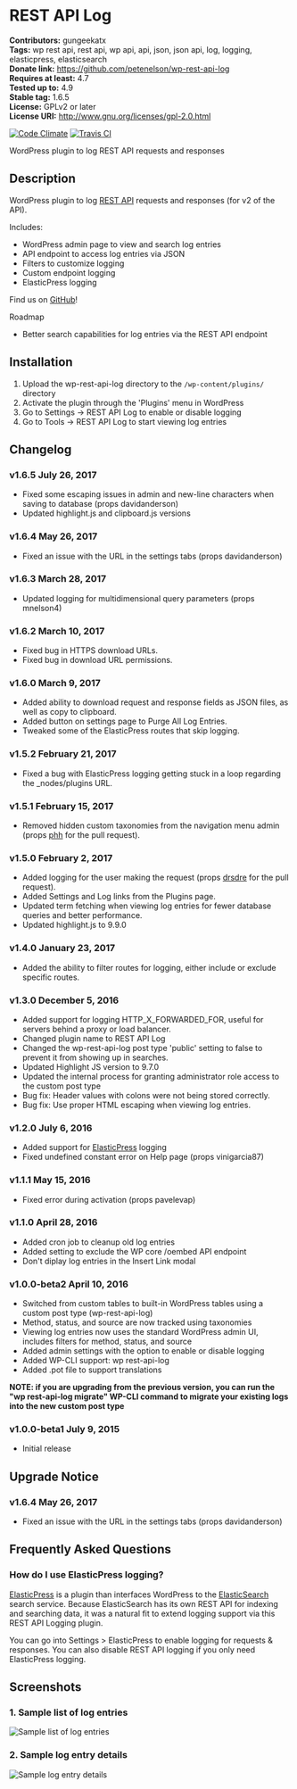 # REST API Log #
**Contributors:** gungeekatx  
**Tags:** wp rest api, rest api, wp api, api, json, json api, log, logging, elasticpress, elasticsearch  
**Donate link:** https://github.com/petenelson/wp-rest-api-log  
**Requires at least:** 4.7  
**Tested up to:** 4.9  
**Stable tag:** 1.6.5  
**License:** GPLv2 or later  
**License URI:** http://www.gnu.org/licenses/gpl-2.0.html  

[![Code Climate](https://codeclimate.com/github/petenelson/wp-rest-api-log/badges/gpa.svg)](https://codeclimate.com/github/petenelson/wp-rest-api-log)
[![Travis CI](https://travis-ci.org/petenelson/wp-rest-api-log.svg)](https://travis-ci.org/petenelson/wp-rest-api-log)


WordPress plugin to log REST API requests and responses

## Description ##

WordPress plugin to log [REST API](http://v2.wp-api.org/) requests and responses (for v2 of the API).

Includes:

* WordPress admin page to view and search log entries
* API endpoint to access log entries via JSON
* Filters to customize logging
* Custom endpoint logging
* ElasticPress logging

Find us on [GitHub](https://github.com/petenelson/wp-rest-api-log)!

Roadmap

* Better search capabilities for log entries via the REST API endpoint


## Installation ##

1. Upload the wp-rest-api-log directory to the `/wp-content/plugins/` directory
2. Activate the plugin through the 'Plugins' menu in WordPress
3. Go to Settings -> REST API Log to enable or disable logging
4. Go to Tools -> REST API Log to start viewing log entries


## Changelog ##

### v1.6.5 July 26, 2017 ###
* Fixed some escaping issues in admin and new-line characters when saving to database (props davidanderson)
* Updated highlight.js and clipboard.js versions

### v1.6.4 May 26, 2017 ###
* Fixed an issue with the URL in the settings tabs (props davidanderson)

### v1.6.3 March 28, 2017 ###
* Updated logging for multidimensional query parameters (props mnelson4)

### v1.6.2 March 10, 2017 ###
* Fixed bug in HTTPS download URLs.
* Fixed bug in download URL permissions.

### v1.6.0 March 9, 2017 ###
* Added ability to download request and response fields as JSON files, as well as copy to clipboard.
* Added button on settings page to Purge All Log Entries.
* Tweaked some of the ElasticPress routes that skip logging.

### v1.5.2 February 21, 2017 ###
* Fixed a bug with ElasticPress logging getting stuck in a loop regarding the _nodes/plugins URL.

### v1.5.1 February 15, 2017 ###
* Removed hidden custom taxonomies from the navigation menu admin (props [phh](https://github.com/phh) for the pull request).

### v1.5.0 February 2, 2017 ###
* Added logging for the user making the request (props [drsdre](https://github.com/drsdre) for the pull request).
* Added Settings and Log links from the Plugins page.
* Updated term fetching when viewing log entries for fewer database queries and better performance.
* Updated highlight.js to 9.9.0

### v1.4.0 January 23, 2017 ###
* Added the ability to filter routes for logging, either include or exclude specific routes.

### v1.3.0 December 5, 2016 ###
* Added support for logging HTTP_X_FORWARDED_FOR, useful for servers behind a proxy or load balancer.
* Changed plugin name to REST API Log
* Changed the wp-rest-api-log post type 'public' setting to false to prevent it from showing up in searches.
* Updated Highlight JS version to 9.7.0
* Updated the internal process for granting administrator role access to the custom post type
* Bug fix: Header values with colons were not being stored correctly.
* Bug fix: Use proper HTML escaping when viewing log entries.

### v1.2.0 July 6, 2016 ###
* Added support for [ElasticPress](https://wordpress.org/plugins/elasticpress/) logging
* Fixed undefined constant error on Help page (props vinigarcia87)

### v1.1.1 May 15, 2016 ###
* Fixed error during activation (props pavelevap)

### v1.1.0 April 28, 2016 ###
* Added cron job to cleanup old log entries
* Added setting to exclude the WP core /oembed API endpoint
* Don't diplay log entries in the Insert Link modal

### v1.0.0-beta2 April 10, 2016 ###
* Switched from custom tables to built-in WordPress tables using a custom post type (wp-rest-api-log)
* Method, status, and source are now tracked using taxonomies
* Viewing log entries now uses the standard WordPress admin UI, includes filters for method, status, and source
* Added admin settings with the option to enable or disable logging
* Added WP-CLI support: wp rest-api-log
* Added .pot file to support translations

**NOTE: if you are upgrading from the previous version, you can run the "wp rest-api-log migrate" WP-CLI command to migrate your existing logs into the new custom post type**

### v1.0.0-beta1 July 9, 2015 ###
* Initial release


## Upgrade Notice ##

### v1.6.4 May 26, 2017 ###
* Fixed an issue with the URL in the settings tabs (props davidanderson)

## Frequently Asked Questions ##

### How do I use ElasticPress logging? ###

[ElasticPress](https://wordpress.org/plugins/elasticpress/) is a plugin than interfaces WordPress to the [ElasticSearch](https://www.elastic.co/products/elasticsearch) search service.  Because ElasticSearch has its own REST API for indexing and searching data, it was a natural fit to extend logging support via this REST API Logging plugin.

You can go into Settings > ElasticPress to enable logging for requests & responses.  You can also disable REST API logging if you only need ElasticPress logging.


## Screenshots ##

### 1. Sample list of log entries ###
![Sample list of log entries](https://raw.githubusercontent.com/petenelson/wp-rest-api-log/master/assets/screenshot-1.png)

### 2. Sample log entry details ###
![Sample log entry details](https://raw.githubusercontent.com/petenelson/wp-rest-api-log/master/assets/screenshot-2.png)

